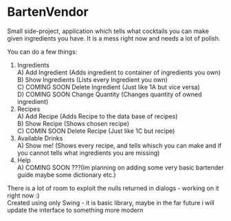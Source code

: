 # BartenVendor
Small side-project, application which tells what cocktails you can make given ingredients you have. It is a mess right now and needs a lot of polish.

You can do a few things:
1) Ingredients  
    A) Add Ingredient (Adds ingredient to container of ingredients you own)  
    B) Show Ingredients (Lists every Ingredient you own)  
    C) COMING SOON Delete Ingredient (Just like 1A but vice versa)  
    D) COMING SOON Change Quantity (Changes quantity of owned ingredient)  
2) Recipes  
    A) Add Recipe (Adds Recipe to the data base of recipes)  
    B) Show Recipe (Shows chosen recipe)  
    C) COMIN SOON Delete Recipe (Just like 1C but recipe)  
3) Available Drinks  
    A) Show me! (Shows every recipe, and tells whisch you can make and if you cannot tells what ingredients you are missing)  
4) Help  
  A) COMING SOON ???(Im planning on adding some very basic bartender guide maybe some dictionary etc.)  
  
  
There is a lot of room to exploit the nulls returned in dialogs - working on it right now :)  
Created using only Swing - it is basic library, maybe in the far future i will update the interface to something more modern
